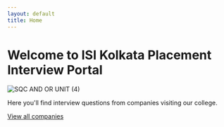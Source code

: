 ```yaml
---
layout: default
title: Home
---
```

# Welcome to ISI Kolkata Placement Interview Portal

![SQC AND OR UNIT (4)](https://github.com/user-attachments/assets/6de76c8d-3f4f-4230-867d-1161710138d1)


Here you'll find interview questions from companies visiting our college.

[View all companies](/companies)
